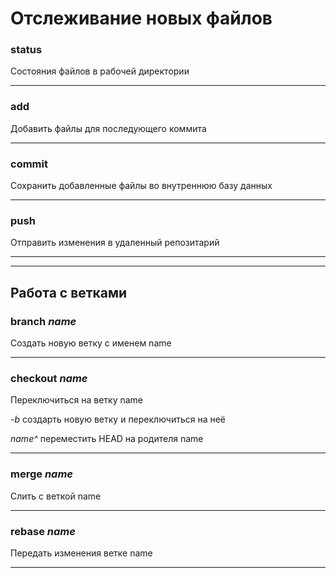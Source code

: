 Отслеживание новых файлов
===

### status
Состояния файлов в рабочей директории
___

### add
Добавить файлы для последующего коммита

___
### commit
Сохранить добавленные файлы во внутреннюю базу данных
___
### push
Отправить изменения в удаленный репозитарий
___
___
## Работа с ветками
### branch *name*
Создать новую ветку с именем name
___
### checkout *name*
Переключиться на ветку name

*-b* создарть новую ветку и переключиться на неё

*name^* переместить HEAD на родителя name
___
### merge *name*
Слить с веткой name
___
### rebase *name*
Передать изменения ветке name
___
